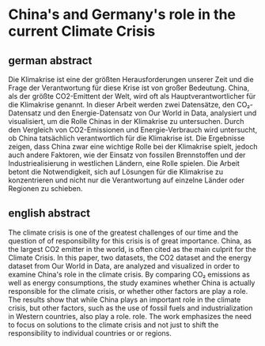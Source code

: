 # China's and Germany's role in the current Climate Crisis 

## german abstract

Die Klimakrise ist eine der größten Herausforderungen unserer Zeit und die Frage
der Verantwortung für diese Krise ist von großer Bedeutung. China, als der
größte CO2-Emittent der Welt, wird oft als Hauptverantwortlicher für die
Klimakrise genannt. In dieser Arbeit werden zwei Datensätze, den CO₂-Datensatz
und den Energie-Datensatz von Our World in Data, analysiert und visualisiert, um
die Rolle Chinas in der Klimakrise zu untersuchen. Durch den Vergleich von
CO2-Emissionen  und Energie-Verbrauch wird untersucht, ob
China tatsächlich verantwortlich für die Klimakrise ist. 
Die Ergebnisse zeigen, dass China zwar eine wichtige Rolle
bei der Klimakrise spielt, jedoch auch andere Faktoren, wie der Einsatz von
fossilen Brennstoffen und der Industriealisierung in westlichen Ländern, eine
Rolle spielen. Die Arbeit betont die Notwendigkeit, sich auf Lösungen für die
Klimakrise zu konzentrieren und nicht nur die Verantwortung auf einzelne Länder
oder Regionen zu schieben.

## english abstract

The climate crisis is one of the greatest challenges of our time and the question of
of responsibility for this crisis is of great importance. China, as the
largest CO2 emitter in the world, is often cited as the main culprit for the
Climate Crisis. In this paper, two datasets, the CO2 dataset
and the energy dataset from Our World in Data, are analyzed and visualized in order to
examine China's role in the climate crisis. By comparing
CO₂ emissions as well as energy consumptions, the study examines whether
China is actually responsible for the climate crisis, or whether other factors are
play a role. The results show that while China plays an important role
in the climate crisis, but other factors, such as the use of
fossil fuels and industrialization in Western countries, also play a role.
role. The work emphasizes the need to focus on solutions to the
climate crisis and not just to shift the responsibility to individual countries or
or regions.
